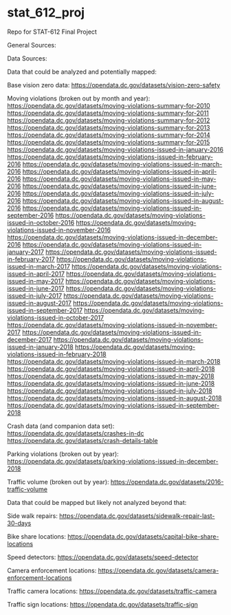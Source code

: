 # stat_612_proj
Repo for STAT-612 Final Project

General Sources: 

Data Sources: 

Data that could be analyzed and potentially mapped: 

Base vision zero data: 
https://opendata.dc.gov/datasets/vision-zero-safety

Moving violations (broken out by month and year): 
https://opendata.dc.gov/datasets/moving-violations-summary-for-2010
https://opendata.dc.gov/datasets/moving-violations-summary-for-2011
https://opendata.dc.gov/datasets/moving-violations-summary-for-2012
https://opendata.dc.gov/datasets/moving-violations-summary-for-2013
https://opendata.dc.gov/datasets/moving-violations-summary-for-2014
https://opendata.dc.gov/datasets/moving-violations-summary-for-2015
https://opendata.dc.gov/datasets/moving-violations-issued-in-january-2016
https://opendata.dc.gov/datasets/moving-violations-issued-in-february-2016
https://opendata.dc.gov/datasets/moving-violations-issued-in-march-2016
https://opendata.dc.gov/datasets/moving-violations-issued-in-april-2016
https://opendata.dc.gov/datasets/moving-violations-issued-in-may-2016
https://opendata.dc.gov/datasets/moving-violations-issued-in-june-2016
https://opendata.dc.gov/datasets/moving-violations-issued-in-july-2016
https://opendata.dc.gov/datasets/moving-violations-issued-in-august-2016
https://opendata.dc.gov/datasets/moving-violations-issued-in-september-2016
https://opendata.dc.gov/datasets/moving-violations-issued-in-october-2016
https://opendata.dc.gov/datasets/moving-violations-issued-in-november-2016
https://opendata.dc.gov/datasets/moving-violations-issued-in-december-2016
https://opendata.dc.gov/datasets/moving-violations-issued-in-january-2017
https://opendata.dc.gov/datasets/moving-violations-issued-in-february-2017
https://opendata.dc.gov/datasets/moving-violations-issued-in-march-2017
https://opendata.dc.gov/datasets/moving-violations-issued-in-april-2017
https://opendata.dc.gov/datasets/moving-violations-issued-in-may-2017
https://opendata.dc.gov/datasets/moving-violations-issued-in-june-2017
https://opendata.dc.gov/datasets/moving-violations-issued-in-july-2017
https://opendata.dc.gov/datasets/moving-violations-issued-in-august-2017
https://opendata.dc.gov/datasets/moving-violations-issued-in-september-2017
https://opendata.dc.gov/datasets/moving-violations-issued-in-october-2017
https://opendata.dc.gov/datasets/moving-violations-issued-in-november-2017
https://opendata.dc.gov/datasets/moving-violations-issued-in-december-2017
https://opendata.dc.gov/datasets/moving-violations-issued-in-january-2018
https://opendata.dc.gov/datasets/moving-violations-issued-in-february-2018
https://opendata.dc.gov/datasets/moving-violations-issued-in-march-2018
https://opendata.dc.gov/datasets/moving-violations-issued-in-april-2018
https://opendata.dc.gov/datasets/moving-violations-issued-in-may-2018
https://opendata.dc.gov/datasets/moving-violations-issued-in-june-2018
https://opendata.dc.gov/datasets/moving-violations-issued-in-july-2018
https://opendata.dc.gov/datasets/moving-violations-issued-in-august-2018
https://opendata.dc.gov/datasets/moving-violations-issued-in-september-2018

Crash data (and companion data set): 
https://opendata.dc.gov/datasets/crashes-in-dc
https://opendata.dc.gov/datasets/crash-details-table

Parking violations (broken out by year): 
https://opendata.dc.gov/datasets/parking-violations-issued-in-december-2018

Traffic volume (broken out by year): 
https://opendata.dc.gov/datasets/2016-traffic-volume

Data that could be mapped but likely not analyzed beyond that: 

Side walk repairs: 
https://opendata.dc.gov/datasets/sidewalk-repair-last-30-days

Bike share locations: 
https://opendata.dc.gov/datasets/capital-bike-share-locations

Speed detectors: 
https://opendata.dc.gov/datasets/speed-detector

Camera enforcement locations: 
https://opendata.dc.gov/datasets/camera-enforcement-locations

Traffic camera locations: 
https://opendata.dc.gov/datasets/traffic-camera

Traffic sign locations: 
https://opendata.dc.gov/datasets/traffic-sign
